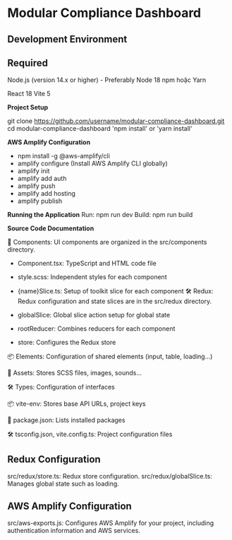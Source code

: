 # Modular Compliance Dashboard

## Development Environment

## Required

Node.js (version 14.x or higher) - Preferably Node 18
npm hoặc Yarn

React 18
Vite 5

**Project Setup**

git clone https://github.com/username/modular-compliance-dashboard.git
cd modular-compliance-dashboard
'npm install' or 'yarn install'

**AWS Amplify Configuration**

- npm install -g @aws-amplify/cli
- amplify configure
  (Install AWS Amplify CLI globally)
- amplify init
- amplify add auth
- amplify push
- amplify add hosting
- amplify publish

**Running the Application**
Run: npm run dev
Build: npm run build

**Source Code Documentation**

🚀 Components: UI components are organized in the src/components directory.

- Component.tsx: TypeScript and HTML code file
- style.scss: Independent styles for each component
- {name}Slice.ts: Setup of toolkit slice for each component
  🛠️ Redux: Redux configuration and state slices are in the src/redux directory.

- globalSlice: Global slice action setup for global state
- rootReducer: Combines reducers for each component
- store: Configures the Redux store

📦 Elements: Configuration of shared elements (input, table, loading...)

🚀 Assets: Stores SCSS files, images, sounds...

🛠️ Types: Configuration of interfaces

📦 vite-env: Stores base API URLs, project keys

🚀 package.json: Lists installed packages

🛠️ tsconfig.json, vite.config.ts: Project configuration files

## Redux Configuration

src/redux/store.ts: Redux store configuration.
src/redux/globalSlice.ts: Manages global state such as loading.

## AWS Amplify Configuration

src/aws-exports.js: Configures AWS Amplify for your project, including authentication information and AWS services.
